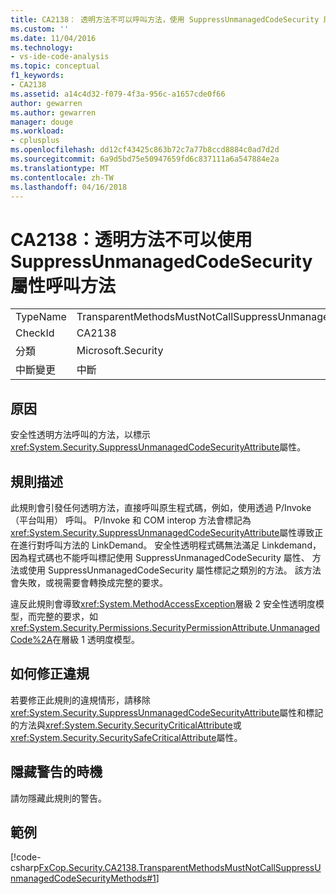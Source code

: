 ```yaml
---
title: CA2138： 透明方法不可以呼叫方法，使用 SuppressUnmanagedCodeSecurity 屬性 |Microsoft 文件
ms.custom: ''
ms.date: 11/04/2016
ms.technology:
- vs-ide-code-analysis
ms.topic: conceptual
f1_keywords:
- CA2138
ms.assetid: a14c4d32-f079-4f3a-956c-a1657cde0f66
author: gewarren
ms.author: gewarren
manager: douge
ms.workload:
- cplusplus
ms.openlocfilehash: dd12cf43425c863b72c7a77b8ccd8884c0ad7d2d
ms.sourcegitcommit: 6a9d5bd75e50947659fd6c837111a6a547884e2a
ms.translationtype: MT
ms.contentlocale: zh-TW
ms.lasthandoff: 04/16/2018
---
```

# <a name="ca2138-transparent-methods-must-not-call-methods-with-the-suppressunmanagedcodesecurity-attribute"></a>CA2138：透明方法不可以使用 SuppressUnmanagedCodeSecurity 屬性呼叫方法
|||  
|-|-|  
|TypeName|TransparentMethodsMustNotCallSuppressUnmanagedCodeSecurityMethods|  
|CheckId|CA2138|  
|分類|Microsoft.Security|  
|中斷變更|中斷|  
  
## <a name="cause"></a>原因  
 安全性透明方法呼叫的方法，以標示<xref:System.Security.SuppressUnmanagedCodeSecurityAttribute>屬性。  
  
## <a name="rule-description"></a>規則描述  
 此規則會引發任何透明方法，直接呼叫原生程式碼，例如，使用透過 P/Invoke （平台叫用） 呼叫。 P/Invoke 和 COM interop 方法會標記為<xref:System.Security.SuppressUnmanagedCodeSecurityAttribute>屬性導致正在進行對呼叫方法的 LinkDemand。 安全性透明程式碼無法滿足 Linkdemand，因為程式碼也不能呼叫標記使用 SuppressUnmanagedCodeSecurity 屬性、 方法或使用 SuppressUnmanagedCodeSecurity 屬性標記之類別的方法。 該方法會失敗，或視需要會轉換成完整的要求。  
  
 違反此規則會導致<xref:System.MethodAccessException>層級 2 安全性透明度模型，而完整的要求，如<xref:System.Security.Permissions.SecurityPermissionAttribute.UnmanagedCode%2A>在層級 1 透明度模型。  
  
## <a name="how-to-fix-violations"></a>如何修正違規  
 若要修正此規則的違規情形，請移除<xref:System.Security.SuppressUnmanagedCodeSecurityAttribute>屬性和標記的方法與<xref:System.Security.SecurityCriticalAttribute>或<xref:System.Security.SecuritySafeCriticalAttribute>屬性。  
  
## <a name="when-to-suppress-warnings"></a>隱藏警告的時機  
 請勿隱藏此規則的警告。  
  
## <a name="example"></a>範例  
 [!code-csharp[FxCop.Security.CA2138.TransparentMethodsMustNotCallSuppressUnmanagedCodeSecurityMethods#1](../code-quality/codesnippet/CSharp/ca2138-transparent-methods-must-not-call-methods-with-the-suppressunmanagedcodesecurity-attribute_1.cs)]